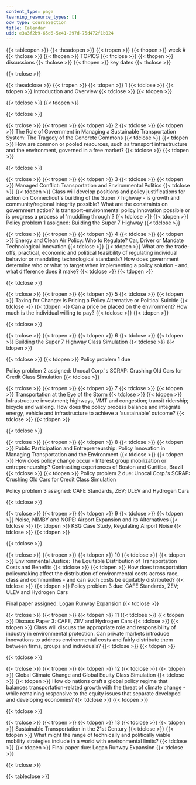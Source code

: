 ```yaml
---
content_type: page
learning_resource_types: []
ocw_type: CourseSection
title: Calendar
uid: e3a3f2b9-65d6-5e41-297d-75d472f1b024
---
```


{{< tableopen >}}
{{< theadopen >}}
{{< tropen >}}
{{< thopen >}}
week #
{{< thclose >}}
{{< thopen >}}
TOPICS
{{< thclose >}}
{{< thopen >}}
discussions
{{< thclose >}}
{{< thopen >}}
key dates
{{< thclose >}}

{{< trclose >}}

{{< theadclose >}}
{{< tropen >}}
{{< tdopen >}}
1
{{< tdclose >}}
{{< tdopen >}}
Introduction and Overview
{{< tdclose >}}
{{< tdopen >}}

{{< tdclose >}}
{{< tdopen >}}

{{< tdclose >}}

{{< trclose >}}
{{< tropen >}}
{{< tdopen >}}
2
{{< tdclose >}}
{{< tdopen >}}
The Role of Government in Managing a Sustainable Transportation System: The Tragedy of the Concrete Commons
{{< tdclose >}}
{{< tdopen >}}
How are common or pooled resources, such as transport infrastructure and the environment, governed in a free market?
{{< tdclose >}}
{{< tdopen >}}

{{< tdclose >}}

{{< trclose >}}
{{< tropen >}}
{{< tdopen >}}
3
{{< tdclose >}}
{{< tdopen >}}
Managed Conflict: Transportation and Environmental Politics
{{< tdclose >}}
{{< tdopen >}}
Class will develop positions and policy justifications for action on Connecticut's building of the Super 7 highway - is growth and community/regional integrity possible? What are the constraints on government action? Is transport-environmental policy innovation possible or is progress a process of 'muddling through'?
{{< tdclose >}}
{{< tdopen >}}
Policy problem 1 assigned: Building the Super 7 Highway
{{< tdclose >}}

{{< trclose >}}
{{< tropen >}}
{{< tdopen >}}
4
{{< tdclose >}}
{{< tdopen >}}
Energy and Clean Air Policy: Who to Regulate? Car, Driver or Mandate Technological Innovation
{{< tdclose >}}
{{< tdopen >}}
What are the trade-offs, practical, economic and political feasibility of regulating individual behavior or mandating technological standards? How does government determine who or what to target when implementing a policy solution - and, what difference does it make?
{{< tdclose >}}
{{< tdopen >}}

{{< tdclose >}}

{{< trclose >}}
{{< tropen >}}
{{< tdopen >}}
5
{{< tdclose >}}
{{< tdopen >}}
Taxing for Change: Is Pricing a Policy Alternative or Political Suicide
{{< tdclose >}}
{{< tdopen >}}
Can a price be placed on the environment? How much is the individual willing to pay?
{{< tdclose >}}
{{< tdopen >}}

{{< tdclose >}}

{{< trclose >}}
{{< tropen >}}
{{< tdopen >}}
6
{{< tdclose >}}
{{< tdopen >}}
Building the Super 7 Highway Class Simulation
{{< tdclose >}}
{{< tdopen >}}

{{< tdclose >}}
{{< tdopen >}}
Policy problem 1 due  
  
Policy problem 2 assigned: Unocal Corp.'s SCRAP: Crushing Old Cars for Credit Class Simulation
{{< tdclose >}}

{{< trclose >}}
{{< tropen >}}
{{< tdopen >}}
7
{{< tdclose >}}
{{< tdopen >}}
Transportation at the Eye of the Storm
{{< tdclose >}}
{{< tdopen >}}
Infrastructure investment; highways, VMT and congestion; transit ridership; bicycle and walking. How does the policy process balance and integrate energy, vehicle and infrastructure to achieve a 'sustainable' outcome?
{{< tdclose >}}
{{< tdopen >}}

{{< tdclose >}}

{{< trclose >}}
{{< tropen >}}
{{< tdopen >}}
8
{{< tdclose >}}
{{< tdopen >}}
Public Participation and Entrepreneurship: Policy Innovation in Managing Transportation and the Environment
{{< tdclose >}}
{{< tdopen >}}
How does policy change occur - Interest group mobilization or entrepreneurship? Contrasting experiences of Boston and Curitiba, Brazil
{{< tdclose >}}
{{< tdopen >}}
Policy problem 2 due: Unocal Corp.'s SCRAP: Crushing Old Cars for Credit Class Simulation  
  
Policy problem 3 assigned: CAFE Standards, ZEV; ULEV and Hydrogen Cars  

{{< tdclose >}}

{{< trclose >}}
{{< tropen >}}
{{< tdopen >}}
9
{{< tdclose >}}
{{< tdopen >}}
Noise, NIMBY and NOPE: Airport Expansion and its Alternatives
{{< tdclose >}}
{{< tdopen >}}
KSG Case Study, Regulating Airport Noise
{{< tdclose >}}
{{< tdopen >}}

{{< tdclose >}}

{{< trclose >}}
{{< tropen >}}
{{< tdopen >}}
10
{{< tdclose >}}
{{< tdopen >}}
Environmental Justice: The Equitable Distribution of Transportation Costs and Benefits
{{< tdclose >}}
{{< tdopen >}}
How does transportation policymaking affect the distribution of environmental costs across race, class and communities - and can such costs be equitably distributed?
{{< tdclose >}}
{{< tdopen >}}
Policy problem 3 due: CAFE Standards, ZEV; ULEV and Hydrogen Cars  
  
Final paper assigned: Logan Runway Expansion
{{< tdclose >}}

{{< trclose >}}
{{< tropen >}}
{{< tdopen >}}
11
{{< tdclose >}}
{{< tdopen >}}
Discuss Paper 3: CAFE, ZEV and Hydrogen Cars
{{< tdclose >}}
{{< tdopen >}}
Class will discuss the appropriate role and responsibility of industry in environmental protection. Can private markets introduce innovations to address environmental costs and fairly distribute them between firms, groups and individuals?
{{< tdclose >}}
{{< tdopen >}}

{{< tdclose >}}

{{< trclose >}}
{{< tropen >}}
{{< tdopen >}}
12
{{< tdclose >}}
{{< tdopen >}}
Global Climate Change and Global Equity Class Simulation
{{< tdclose >}}
{{< tdopen >}}
How do nations craft a global policy regime that balances transportation-related growth with the threat of climate change - while remaining responsive to the equity issues that separate developed and developing economies?
{{< tdclose >}}
{{< tdopen >}}

{{< tdclose >}}

{{< trclose >}}
{{< tropen >}}
{{< tdopen >}}
13
{{< tdclose >}}
{{< tdopen >}}
Sustainable Transportation in the 21st Century
{{< tdclose >}}
{{< tdopen >}}
What might the range of technically and politically viable mobility strategies include in a world with environmental limits?
{{< tdclose >}}
{{< tdopen >}}
Final paper due: Logan Runway Expansion
{{< tdclose >}}

{{< trclose >}}

{{< tableclose >}}